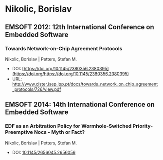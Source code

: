 # Nikolic, Borislav

## EMSOFT 2012: 12th International Conference on Embedded Software

### Towards Network-on-Chip Agreement Protocols
Nikolic, Borislav | Petters, Stefan M.
* DOI: [https://doi.org/10.1145/2380356.2380395](https://doi.org/https://doi.org/10.1145/2380356.2380395)
* URL: <http://www.cister.isep.ipp.pt/docs/towards_network_on_chip_agreement_protocols/726/view.pdf>

## EMSOFT 2014: 14th International Conference on Embedded Software

### EDF as an Arbitration Policy for Wormhole-Switched Priority-Preemptive Nocs - Myth or Fact?
Nikolic, Borislav | Petters, Stefan M.
* DOI: [10.1145/2656045.2656056](https://doi.org/10.1145/2656045.2656056)

